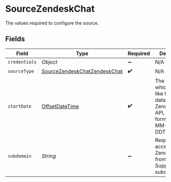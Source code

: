 # SourceZendeskChat

The values required to configure the source.


## Fields

| Field                                                                                                      | Type                                                                                                       | Required                                                                                                   | Description                                                                                                | Example                                                                                                    |
| ---------------------------------------------------------------------------------------------------------- | ---------------------------------------------------------------------------------------------------------- | ---------------------------------------------------------------------------------------------------------- | ---------------------------------------------------------------------------------------------------------- | ---------------------------------------------------------------------------------------------------------- |
| `credentials`                                                                                              | *Object*                                                                                                   | :heavy_minus_sign:                                                                                         | N/A                                                                                                        |                                                                                                            |
| `sourceType`                                                                                               | [SourceZendeskChatZendeskChat](../../models/shared/SourceZendeskChatZendeskChat.md)                        | :heavy_check_mark:                                                                                         | N/A                                                                                                        |                                                                                                            |
| `startDate`                                                                                                | [OffsetDateTime](https://docs.oracle.com/javase/8/docs/api/java/time/OffsetDateTime.html)                  | :heavy_check_mark:                                                                                         | The date from which you'd like to replicate data for Zendesk Chat API, in the format YYYY-MM-DDT00:00:00Z. | 2021-02-01T00:00:00Z                                                                                       |
| `subdomain`                                                                                                | *String*                                                                                                   | :heavy_minus_sign:                                                                                         | Required if you access Zendesk Chat from a Zendesk Support subdomain.                                      |                                                                                                            |